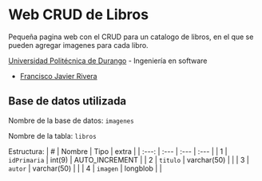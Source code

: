 # Web CRUD de Libros
Pequeña pagina web con el CRUD para un catalogo de libros, en el que se pueden agregar imagenes para cada libro.

[Universidad Politécnica de Durango](http://www.unipolidgo.edu.mx/sitio/) - Ingeniería en software
- [Francisco Javier Rivera](https://github.com/MierderTheKat)

## Base de datos utilizada

Nombre de la base de datos: `imagenes`

Nombre de la tabla: `libros`

Estructura:
| #     | Nombre       | Tipo        | extra          |
| :---: | :---         | :---        | :---           |
| 1     | `idPrimaria` | int(9)      | AUTO_INCREMENT |
| 2     | `titulo`     | varchar(50) |                |
| 3     | `autor`      | varchar(50) |                |
| 4     | `imagen`     | longblob    |                |
